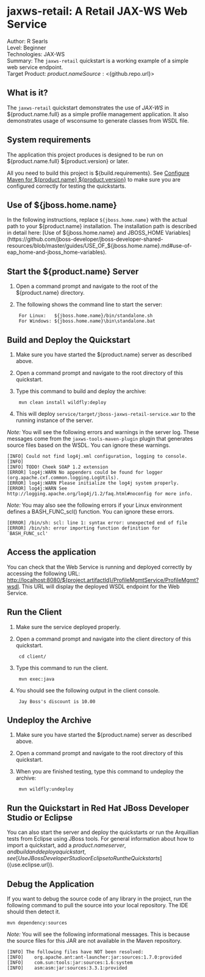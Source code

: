 jaxws-retail: A Retail JAX-WS Web Service
=========================================
Author: R Searls  
Level: Beginner  
Technologies: JAX-WS  
Summary: The `jaxws-retail` quickstart is a working example of a simple web service endpoint.  
Target Product: ${product.name}  
Source: <${github.repo.url}>  

What is it?
-----------

The `jaxws-retail` quickstart demonstrates the use of *JAX-WS* in ${product.name.full} as a simple profile management application. It also demonstrates usage of wsconsume to generate classes from WSDL file.

System requirements
-------------------

The application this project produces is designed to be run on ${product.name.full} ${product.version} or later. 

All you need to build this project is ${build.requirements}. See [Configure Maven for ${product.name} ${product.version}](https://github.com/jboss-developer/jboss-developer-shared-resources/blob/master/guides/CONFIGURE_MAVEN_JBOSS_EAP7.md#configure-maven-to-build-and-deploy-the-quickstarts) to make sure you are configured correctly for testing the quickstarts.


Use of ${jboss.home.name}
---------------

In the following instructions, replace `${jboss.home.name}` with the actual path to your ${product.name} installation. The installation path is described in detail here: [Use of ${jboss.home.name} and JBOSS_HOME Variables](https://github.com/jboss-developer/jboss-developer-shared-resources/blob/master/guides/USE_OF_${jboss.home.name}.md#use-of-eap_home-and-jboss_home-variables).


Start the ${product.name} Server
----------------------         

1. Open a command prompt and navigate to the root of the ${product.name} directory.
2. The following shows the command line to start the server:

        For Linux:   ${jboss.home.name}/bin/standalone.sh
        For Windows: ${jboss.home.name}\bin\standalone.bat


Build and Deploy the Quickstart
-------------------------

1. Make sure you have started the ${product.name} server as described above.
2. Open a command prompt and navigate to the root directory of this quickstart.
3. Type this command to build and deploy the archive:

        mvn clean install wildfly:deploy

4. This will deploy `service/target/jboss-jaxws-retail-service.war` to the running instance of the server.

_Note:_ You will see the following errors and warnings in the server log. These messages come from the `jaxws-tools-maven-plugin` plugin that generates source files based on the WSDL. You can ignore these warnings.

    [INFO] Could not find log4j.xml configuration, logging to console.
    [INFO] 
    [INFO] TODO! Cheek SOAP 1.2 extension
    [ERROR] log4j:WARN No appenders could be found for logger (org.apache.cxf.common.logging.LogUtils).
    [ERROR] log4j:WARN Please initialize the log4j system properly.
    [ERROR] log4j:WARN See http://logging.apache.org/log4j/1.2/faq.html#noconfig for more info.

_Note:_ You may also see the following errors if your Linux environment defines a BASH_FUNC_scl() function. You can ignore these errors.

    [ERROR] /bin/sh: scl: line 1: syntax error: unexpected end of file
    [ERROR] /bin/sh: error importing function definition for `BASH_FUNC_scl'


Access the application 
---------------------

You can check that the Web Service is running and deployed correctly by accessing the following URL: <http://localhost:8080/${project.artifactId}/ProfileMgmtService/ProfileMgmt?wsdl>. This URL will display the deployed WSDL endpoint for the Web Service.

Run the Client
--------------
1. Make sure the service deployed properly.

2. Open a command prompt and navigate into the client directory of this quickstart.

        cd client/
3. Type this command to run the client.

        mvn exec:java
4. You should see the following output in the client console.
   
        Jay Boss's discount is 10.00


Undeploy the Archive
--------------------

1. Make sure you have started the ${product.name} server as described above.
2. Open a command prompt and navigate to the root directory of this quickstart.
3. When you are finished testing, type this command to undeploy the archive:

        mvn wildfly:undeploy


Run the Quickstart in Red Hat JBoss Developer Studio or Eclipse
-------------------------------------
You can also start the server and deploy the quickstarts or run the Arquillian tests from Eclipse using JBoss tools. For general information about how to import a quickstart, add a ${product.name} server, and build and deploy a quickstart, see [Use JBoss Developer Studio or Eclipse to Run the Quickstarts](${use.eclipse.url}). 


Debug the Application
------------------------------------

If you want to debug the source code of any library in the project, run the following command to pull the source into your local repository. The IDE should then detect it.

    mvn dependency:sources

_Note:_ You will see the following informational messages. This is because the source files for this JAR are not available in the Maven repository.

    [INFO] The following files have NOT been resolved:
    [INFO]    org.apache.ant:ant-launcher:jar:sources:1.7.0:provided
    [INFO]    com.sun:tools:jar:sources:1.6:system
    [INFO]    asm:asm:jar:sources:3.3.1:provided


